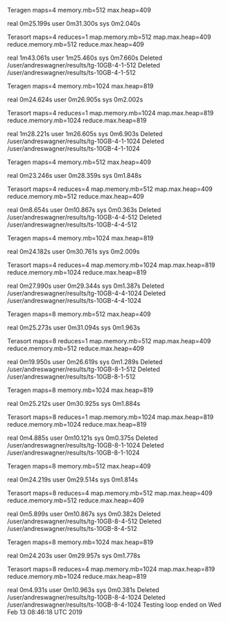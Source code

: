 Teragen maps=4 memory.mb=512 max.heap=409

real    0m25.199s
user    0m31.300s
sys     0m2.040s

Terasort maps=4 reduces=1 map.memory.mb=512 map.max.heap=409 reduce.memory.mb=512 reduce.max.heap=409

real    1m43.061s
user    1m25.460s
sys     0m7.660s
Deleted /user/andreswagner/results/tg-10GB-4-1-512
Deleted /user/andreswagner/results/ts-10GB-4-1-512


Teragen maps=4 memory.mb=1024 max.heap=819

real    0m24.624s
user    0m26.905s
sys     0m2.002s

Terasort maps=4 reduces=1 map.memory.mb=1024 map.max.heap=819 reduce.memory.mb=1024 reduce.max.heap=819

real    1m28.221s
user    1m26.605s
sys     0m6.903s
Deleted /user/andreswagner/results/tg-10GB-4-1-1024
Deleted /user/andreswagner/results/ts-10GB-4-1-1024


Teragen maps=4 memory.mb=512 max.heap=409

real    0m23.246s
user    0m28.359s
sys     0m1.848s

Terasort maps=4 reduces=4 map.memory.mb=512 map.max.heap=409 reduce.memory.mb=512 reduce.max.heap=409

real    0m8.654s
user    0m10.867s
sys     0m0.363s
Deleted /user/andreswagner/results/tg-10GB-4-4-512
Deleted /user/andreswagner/results/ts-10GB-4-4-512


Teragen maps=4 memory.mb=1024 max.heap=819

real    0m24.182s
user    0m30.761s
sys     0m2.009s

Terasort maps=4 reduces=4 map.memory.mb=1024 map.max.heap=819 reduce.memory.mb=1024 reduce.max.heap=819

real    0m27.990s
user    0m29.344s
sys     0m1.387s
Deleted /user/andreswagner/results/tg-10GB-4-4-1024
Deleted /user/andreswagner/results/ts-10GB-4-4-1024


Teragen maps=8 memory.mb=512 max.heap=409

real    0m25.273s
user    0m31.094s
sys     0m1.963s

Terasort maps=8 reduces=1 map.memory.mb=512 map.max.heap=409 reduce.memory.mb=512 reduce.max.heap=409

real    0m19.950s
user    0m26.619s
sys     0m1.289s
Deleted /user/andreswagner/results/tg-10GB-8-1-512
Deleted /user/andreswagner/results/ts-10GB-8-1-512


Teragen maps=8 memory.mb=1024 max.heap=819

real    0m25.212s
user    0m30.925s
sys     0m1.884s

Terasort maps=8 reduces=1 map.memory.mb=1024 map.max.heap=819 reduce.memory.mb=1024 reduce.max.heap=819

real    0m4.885s
user    0m10.121s
sys     0m0.375s
Deleted /user/andreswagner/results/tg-10GB-8-1-1024
Deleted /user/andreswagner/results/ts-10GB-8-1-1024


Teragen maps=8 memory.mb=512 max.heap=409

real    0m24.219s
user    0m29.514s
sys     0m1.814s

Terasort maps=8 reduces=4 map.memory.mb=512 map.max.heap=409 reduce.memory.mb=512 reduce.max.heap=409

real    0m5.899s
user    0m10.867s
sys     0m0.382s
Deleted /user/andreswagner/results/tg-10GB-8-4-512
Deleted /user/andreswagner/results/ts-10GB-8-4-512


Teragen maps=8 memory.mb=1024 max.heap=819

real    0m24.203s
user    0m29.957s
sys     0m1.778s

Terasort maps=8 reduces=4 map.memory.mb=1024 map.max.heap=819 reduce.memory.mb=1024 reduce.max.heap=819

real    0m4.931s
user    0m10.963s
sys     0m0.381s
Deleted /user/andreswagner/results/tg-10GB-8-4-1024
Deleted /user/andreswagner/results/ts-10GB-8-4-1024
Testing loop ended on Wed Feb 13 08:46:18 UTC 2019

